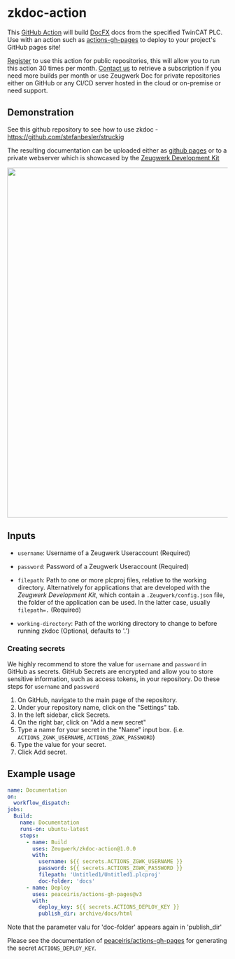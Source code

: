 # zkdoc-action

This [GitHub Action](https://github.com/features/actions) will build [DocFX](https://dotnet.github.io/docfx/) docs from the specified TwinCAT PLC. Use with an action such as [actions-gh-pages](https://github.com/peaceiris/actions-gh-pages) to deploy to your project's GitHub pages site!

[Register](https://zeugwerk.dev/wp-login.php?action=register) to use this action for public repositories, this will allow you to run this action 30 times per month. [Contact us](mailto:info@zeugwerk.at) to retrieve a subscription if you need more builds per month or use Zeugwerk Doc for private repositories either on GitHub or any CI/CD server hosted in the cloud or on-premise or need support.

## Demonstration

See this github repository to see how to use zkdoc - https://github.com/stefanbesler/struckig

The resulting documentation can be uploaded either as [github pages](https://stefanbesler.github.io/struckig/) or to a private webserver
which is showcased by the [Zeugwerk Development Kit](https://doc.zeugwerk.dev/)

<div align="center">
  <a href="https://doc.zeugwerk.dev/">
    <img width="800px" src="https://user-images.githubusercontent.com/16437661/168259196-e93cb6cf-f6a4-4035-baab-859a80ea0eda.png" />
  </a>
</div>

## Inputs

* `username`: Username of a Zeugwerk Useraccount (Required)

* `password`: Password of a Zeugwerk Useraccount (Required)

* `filepath`: Path to one or more plcproj files, relative to the working directory. Alternatively for applications that are developed with the
*Zeugwerk Development Kit*, which contain a `.Zeugwerk/config.json` file, the folder of the application can be used. In the latter case,
usually `filepath=.` (Required)

* `working-directory`: Path of the working directory to change to before running zkdoc (Optional, defaults to '.')


### Creating secrets

We highly recommend to store the value for `username` and `password` in GitHub as secrets. GitHub Secrets are encrypted and allow you to store sensitive information, such as access tokens, in your repository. Do these steps for `username` and `password`

1. On GitHub, navigate to the main page of the repository.
2. Under your repository name, click on the "Settings" tab.
3. In the left sidebar, click Secrets.
4. On the right bar, click on "Add a new secret" 
5. Type a name for your secret in the "Name" input box. (i.e. `ACTIONS_ZGWK_USERNAME`, `ACTIONS_ZGWK_PASSWORD`)
6. Type the value for your secret.
7. Click Add secret. 

## Example usage

```yaml
name: Documentation
on:
  workflow_dispatch:
jobs:
  Build:
    name: Documentation
    runs-on: ubuntu-latest
    steps:
      - name: Build
        uses: Zeugwerk/zkdoc-action@1.0.0
        with:
          username: ${{ secrets.ACTIONS_ZGWK_USERNAME }}
          password: ${{ secrets.ACTIONS_ZGWK_PASSWORD }}
          filepath: 'Untitled1/Untitled1.plcproj'
          doc-folder: 'docs'
      - name: Deploy
        uses: peaceiris/actions-gh-pages@v3
        with:
          deploy_key: ${{ secrets.ACTIONS_DEPLOY_KEY }}
          publish_dir: archive/docs/html
```

Note that the parameter valu for 'doc-folder' appears again in 'publish_dir'


Please see the documentation of [peaceiris/actions-gh-pages](https://github.com/peaceiris/actions-gh-pages#%EF%B8%8F-set-ssh-private-key-deploy_key) for generating the secret `ACTIONS_DEPLOY_KEY`.
